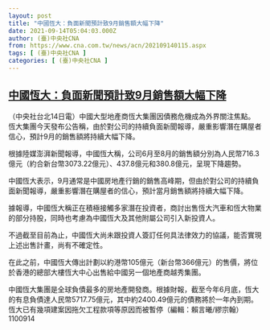```yaml
---
layout: post
title: "中國恆大：負面新聞預計致9月銷售額大幅下降"
date: 2021-09-14T05:04:03.000Z
author: (臺)中央社CNA
from: https://www.cna.com.tw/news/acn/202109140115.aspx
tags: [ (臺)中央社CNA ]
categories: [ (臺)中央社CNA ]
---
```

<!--1631595843000-->
[中國恆大：負面新聞預計致9月銷售額大幅下降](https://www.cna.com.tw/news/acn/202109140115.aspx)
------

<div>
<div></div><div class="paragraph"><p>（中央社台北14日電）中國大型地產商恆大集團因債務危機成為外界關注焦點。恆大集團今天發布公告稱，由於對公司的持續負面新聞報導，嚴重影響潛在購屋者信心，預計9月的銷售額將持續大幅下降。</p><p>根據陸媒澎湃新聞報導，中國恆大稱，公司6月至8月的銷售額分別為人民幣716.3億元（約合新台幣3073.22億元）、437.8億元和380.8億元，呈現下降趨勢。</p><p>中國恆大表示，9月通常是中國房地產行銷的銷售高峰期，但由於對公司的持續負面新聞報導，嚴重影響潛在購屋者的信心，預計當月銷售額將持續大幅下降。</p><p>據報導，中國恆大稱正在積極接觸多家潛在投資者，商討出售恆大汽車和恆大物業的部分持股，同時也考慮為中國恆大及其他附屬公司引入新投資人。</p><p>不過截至目前為止，中國恆大尚未跟投資人簽訂任何具法律效力的協議，能否實現上述出售計畫，尚有不確定性。</p><p>在此之前，中國恆大傳出計劃以約港幣105億元（新台幣366億元）的售價，將位於香港的總部大樓恆大中心出售給中國另一個地產商越秀集團。</p><p>中國恆大集團是全球負債最多的房地產開發商。根據財報，截至今年6月底，恆大的有息負債達人民幣5717.75億元，其中約2400.49億元的債務將於一年內到期。恆大已有幾項建案因拖欠工程款項等原因而被暫停（編輯：賴言曦/繆宗翰）1100914</p></div>
</div>
